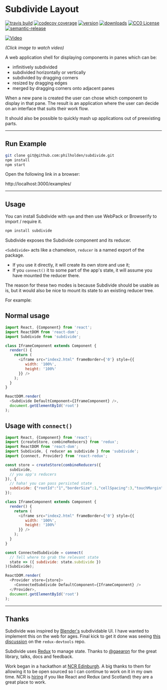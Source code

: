 # Subdivide Layout

[![travis build](https://img.shields.io/travis/philholden/subdivide.svg?style=flat-square)](https://travis-ci.org/philholden/subdivide)
[![codecov coverage](https://img.shields.io/codecov/c/github/philholden/subdivide.svg?style=flat-square)](https://codecov.io/github/philholden/subdivide)
[![version](https://img.shields.io/npm/v/subdivide.svg?style=flat-square)](http://npm.im/subdivide)
[![downloads](https://img.shields.io/npm/dm/subdivide.svg?style=flat-square)](http://npm-stat.com/charts.html?package/subdivide&from=2015-08-01)
[![CC0 License](https://img.shields.io/npm/l/subdivide.svg?style=flat-square)](https://creativecommons.org/publicdomain/zero/1.0/)
[![semantic-release](https://img.shields.io/badge/%20%20%F0%9F%93%A6%F0%9F%9A%80-semantic--release-e10079.svg?style=flat-square)](https://github.com/semantic-release/semantic-release)

[![Video](http://img.youtube.com/vi/3ePrvrx9otk/0.jpg)](http://www.youtube.com/watch?v=3ePrvrx9otk)

_(Click image to watch video)_

A web application shell for displaying components in panes which can be:

* infinitively subdivided
* subdivided horizontally or vertically
* subdivided by dragging corners
* resized by dragging edges
* merged by dragging corners onto adjacent panes 

When a new pane is created the user can chose which component to display in that pane. The result is an application where the user can decide on an interface that suits their work flow.

It should also be possible to quickly mash up applications out of preexisting parts.

----

## Run Example
```bash
git clone git@github.com:philholden/subdivide.git
npm install
npm start
```

Open the following link in a browser:

http://localhost:3000/examples/

----

## Usage

You can install Subdivide with `npm` and then use WebPack or Browserify to import / require it. 

```bash
npm install subdivide
```

Subdivide exposes the Subdivide component and its reducer.

`<Subdivide>` acts like a chameleon, `reducer` is a named export of the package.

* If you use it directly, it will create its own store and use it;
* If you `connect()` it to some part of the app's state, it will assume you have mounted the reducer there.

The reason for these two modes is because Subdivide should be usable as is, but it would also be nice to mount its state to an existing reducer tree.

For example:

## Normal usage

```js
import React, {Component} from 'react';
import ReactDOM from 'react-dom';
import Subdivide from 'subdivide';

class IframeComponent extends Component {
  render() {
    return (
      <iframe src="index2.html" frameBorder={'0'} style={{
         width: '100%',
         height: '100%'
      }} />
    );
  }
}

ReactDOM.render(
  <Subdivide DefaultComponent={IframeComponent} />,
  document.getElementById('root')
);
```

## Usage with `connect()`

```js
import React, {Component} from 'react';
import {createStore, combineReducers} from 'redux';
import ReactDOM from 'react-dom';
import Subdivide, { reducer as subdivide } from 'subdivide';
import {connect, Provider} from 'react-redux';

const store = createStore(combineReducers({
  subdivide,
  // you app's reducers
}), {
  // haha! you can pass persisted state
  subdivide: {"rootId":"1","borderSize":1,"cellSpacing":3,"touchMargin":2,"width":612,"height":658,"panes":{"0":{"id":"0","childIds":[],"isGroup":false,"parentId":"1","splitRatio":0.7026143790849673,"top":0,"left":0,"width":429.99999999999994,"height":658,"joinDirection":false},"1":{"id":"1","childIds":["0","3"],"isGroup":true,"direction":"ROW","splitRatio":1,"top":0,"left":0,"width":612,"height":658},"2":{"id":"2","childIds":[],"isGroup":false,"parentId":"3","splitRatio":0.5136778115501519,"top":323,"left":432.99999999999994,"width":179.00000000000003,"height":334.99999999999994,"joinDirection":false},"3":{"id":"3","childIds":["4","2"],"isGroup":true,"direction":"COL","parentId":"1","splitRatio":0.29738562091503273,"top":0,"left":432.99999999999994,"width":179.00000000000003,"height":658,"joinDirection":false},"4":{"id":"4","childIds":[],"isGroup":false,"parentId":"3","splitRatio":0.48632218844984804,"top":0,"left":432.99999999999994,"width":179.00000000000003,"height":320,"joinDirection":false}},"dividers":{"0n3":{"id":"0n3","top":0,"left":429.99999999999994,"width":3,"height":658,"beforePaneId":"0","afterPaneId":"3","beforeRatio":0.7026143790849673,"afterRatio":0.29738562091503273,"direction":"ROW","parentSize":612},"4n2":{"id":"4n2","top":320,"left":432.99999999999994,"width":179.00000000000003,"height":3,"beforePaneId":"4","afterPaneId":"2","beforeRatio":0.48632218844984804,"afterRatio":0.5136778115501519,"direction":"COL","parentSize":658}}}
});

class IframeComponent extends Component {
  render() {
    return (
      <iframe src="index2.html" frameBorder={'0'} style={{
         width: '100%',
         height: '100%'
      }} />
    );
  }
}

const ConnectedSubdivide = connect(
  // Tell where to grab the relevant state
  state => ({ subdivide: state.subdivide })
)(Subdivide);

ReactDOM.render(
  <Provider store={store}>
    <ConnectedSubdivide DefaultComponent={IframeComponent} />
  </Provider>,
  document.getElementById('root')
);
```

----

## Thanks

Subdivide was inspired by [Blender's](http://blender.org) subdividable UI. I have wanted to implement this on the web for ages. Final kick to get it done was seeing [this discussion](https://github.com/gaearon/redux-devtools/issues/41#issuecomment-129898889) on the `redux-devtools` repo.

Subdivide uses [Redux](https://github.com/rackt/redux) to manage state. Thanks to [@gaearon](https://github.com/gaearon) for the great library, talks, docs and feedback.

Work began in a hackathon at [NCR Edinburgh](http://ncredinburgh.com). A big thanks to them for allowing it to be open sourced so I can continue to work on it in my own time. NCR is [hiring](http://ncredinburgh.com/jobs/vacancies/java-javascript-software_engineer) if you like React and Redux (and Scotland) they are a great place to work. 
